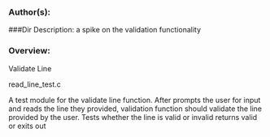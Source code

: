 ### Author(s): 
###Dir Description: 
a spike on the validation functionality

### Overview:
Validate Line

read_line_test.c

A test module for the validate line function.
After prompts the user for input and reads the line they provided, validation function should validate the line provided by the user.
Tests whether the line is valid or invalid returns valid or exits out
